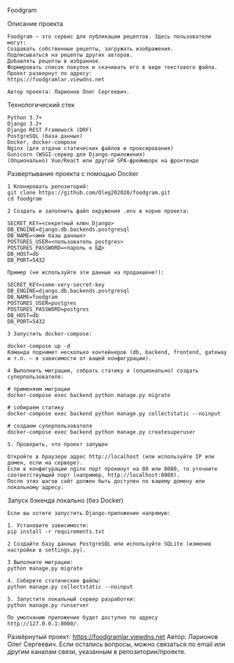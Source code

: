 Foodgram

Описание проекта

    Foodgram — это сервис для публикации рецептов. Здесь пользователи могут:
    Создавать собственные рецепты, загружать изображения.
    Подписываться на рецепты других авторов.
    Добавлять рецепты в избранное.
    Формировать список покупок и скачивать его в виде текстового файла.
    Проект развернут по адресу:
    https://foodgramlar.viewdns.net

    Автор проекта: Ларионов Олег Сергеевич.

Технологический стек

    Python 3.7+
    Django 3.2+
    Django REST Framework (DRF)
    PostgreSQL (база данных)
    Docker, docker-compose
    Nginx (для отдачи статических файлов и проксирования)
    Gunicorn (WSGI-сервер для Django-приложения)
    (Опционально) Vue/React или другой SPA-фреймворк на фронтенде

Развертывание проекта с помощью Docker

    1 Клонировать репозиторий:
    git clone https://github.com/Oleg202020/foodgram.git
    cd foodgram

    2 Создать и заполнить файл окружения .env в корне проекта:

    SECRET_KEY=<секретный ключ Django>
    DB_ENGINE=django.db.backends.postgresql
    DB_NAME=<имя базы данных>
    POSTGRES_USER=<пользователь postgres>
    POSTGRES_PASSWORD=<пароль к БД>
    DB_HOST=db
    DB_PORT=5432

    Пример (не используйте эти данные на продакшене!):

    SECRET_KEY=some-very-secret-key
    DB_ENGINE=django.db.backends.postgresql
    DB_NAME=foodgram
    POSTGRES_USER=postgres
    POSTGRES_PASSWORD=postgres
    DB_HOST=db
    DB_PORT=5432

    3 Запустить docker-compose:

    docker-compose up -d
    Команда поднимет несколько контейнеров (db, backend, frontend, gateway и т.п. — в зависимости от вашей конфигурации).

    4 Выполнить миграции, собрать статику и (опционально) создать суперпользователя:

    # применяем миграции
    docker-compose exec backend python manage.py migrate

    # собираем статику
    docker-compose exec backend python manage.py collectstatic --noinput

    # создаем суперпользователя
    docker-compose exec backend python manage.py createsuperuser

    5. Проверить, что проект запущен

    Откройте в браузере адрес http://localhost (или используйте IP или домен, если на сервере).
    Если в конфигурации nginx порт прокинут на 80 или 8080, то уточните соответствующий порт (например, http://localhost:8080).
    После этих шагов сайт должен быть доступен по вашему домену или локальному адресу.

Запуск бэкенда локально (без Docker)

    Если вы хотите запустить Django-приложение напрямую:

    1. Установите зависимости:
    pip install -r requirements.txt

    2 Создайте базу данных PostgreSQL или используйте SQLite (изменив настройки в settings.py).

    3 Выполните миграции:
    python manage.py migrate

    4. Cоберите статические файлы:
    python manage.py collectstatic --noinput

    5. Запустите локальный сервер разработки:
    python manage.py runserver

    По умолчанию приложение будет доступно по адресу http://127.0.0.1:8000/.


Развёрнутый проект:
https://foodgramlar.viewdns.net
Автор: Ларионов Олег Сергеевич.
Если остались вопросы, можно связаться по email или другим каналам связи, указанным в репозитории/проекте.